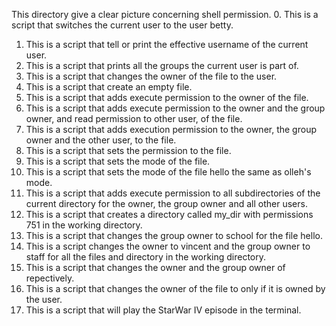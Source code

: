This directory give a clear picture concerning shell permission.
0. This is a script that switches the current user to the user betty.
1. This is a script that tell or print the effective username of the current user.
2. This is a script that prints all the groups the current user is part of.
3. This is a script that changes the owner of the file to the user.
4. This is a script that create an empty file.
5. This is a script that adds execute permission to the owner of the file.
6. This is a script that adds execute permission to the owner and the group owner, and read permission to other user, of the file.
7. This is a script that adds execution permission to the owner, the group owner and the other user, to the file.
8. This is a script that sets the permission to the file.
9. This is a script that sets the mode of the file.
10. This is a script that sets the mode of the file hello the same as olleh's mode.
11. This is a script that adds execute permission to all subdirectories of the current directory for the owner, the group owner and all other users.
12. This is a script that creates a directory called my_dir with permissions 751 in the working directory.
13. This is a script that changes the group owner to school for the file hello.
14. This is a script changes the owner to vincent and the group owner to staff for all the files and directory in the working directory.
15. This is a script that changes the owner and the group owner of repectively.
16. This is a script that changes the owner of the file to only if it is owned by the user.
17. This is a script that will play the StarWar IV episode in the terminal.